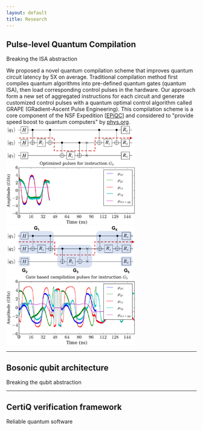 ```yaml
---
layout: default
title: Research
---
```



Pulse-level Quantum Compilation
-------------------
<p id="secondarytitle"> Breaking the ISA abstraction </p> 
We proposed a novel quantum compilation scheme that improves quantum circuit latency by 5X on average. Traditional compilation method first compiles quantum algorithms into pre-defined quantum gates (quantum ISA), then load corresponding control pulses in the hardware. Our approach form a new set of aggregated instructions for each circuit and generate customized control pulses with a quantum optimal control algorithm called GRAPE (GRadient-Ascent Pulse Engineering). This compilation
scheme is a core component of the NSF Expedition [<a href="epiqc.uchicago.edu">EPiQC</a>] and considered to "provide speed boost to quantum computers" by <a href="https://phys.org/news/2019-04-boost-quantum.html">phys.org</a>. 

<img src="../assets/img/QAOA_CriticalPath.png" width="340">
<img src="../assets/img/qaoa_demo.png" width="340">
<img src="../assets/img/QAOA_Aggregated.png"  width="340">
<img src="../assets/img/qaoa_demo1.png" width="340">

* * *

Bosonic qubit architecture
------------------------
<p id="secondarytitle"> Breaking the qubit abstraction </p> 


***

CertiQ verification framework
-------------------------
<p id="secondarytitle"> Reliable quantum software</p> 
